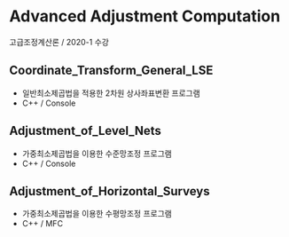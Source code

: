 # Advanced Adjustment Computation
고급조정계산론 / 2020-1 수강


## Coordinate_Transform_General_LSE
- 일반최소제곱법을 적용한 2차원 상사좌표변환 프로그램
- C++ / Console


## Adjustment_of_Level_Nets
- 가중최소제곱법을 이용한 수준망조정 프로그램
- C++ / Console

##  Adjustment_of_Horizontal_Surveys
- 가중최소제곱법을 이용한 수평망조정 프로그램
- C++ / MFC

